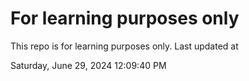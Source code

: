 # For learning purposes only
This repo is for learning purposes only.
Last updated at

Saturday, June 29, 2024 12:09:40 PM

